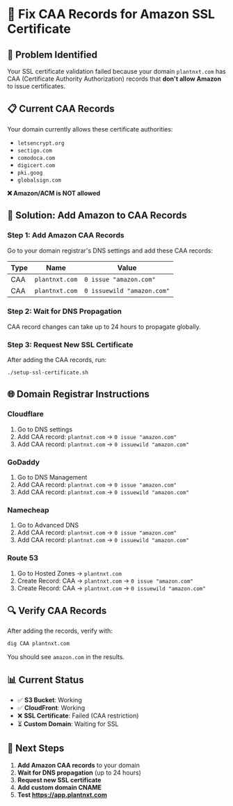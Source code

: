 # 🔧 Fix CAA Records for Amazon SSL Certificate

## 🚨 Problem Identified

Your SSL certificate validation failed because your domain `plantnxt.com` has CAA (Certificate Authority Authorization) records that **don't allow Amazon** to issue certificates.

## 📋 Current CAA Records

Your domain currently allows these certificate authorities:

- `letsencrypt.org`
- `sectigo.com`
- `comodoca.com`
- `digicert.com`
- `pki.goog`
- `globalsign.com`

**❌ Amazon/ACM is NOT allowed**

## 🔧 Solution: Add Amazon to CAA Records

### Step 1: Add Amazon CAA Records

Go to your domain registrar's DNS settings and add these CAA records:

| Type | Name           | Value                      |
| ---- | -------------- | -------------------------- |
| CAA  | `plantnxt.com` | `0 issue "amazon.com"`     |
| CAA  | `plantnxt.com` | `0 issuewild "amazon.com"` |

### Step 2: Wait for DNS Propagation

CAA record changes can take up to 24 hours to propagate globally.

### Step 3: Request New SSL Certificate

After adding the CAA records, run:

```bash
./setup-ssl-certificate.sh
```

## 🌐 Domain Registrar Instructions

### Cloudflare

1. Go to DNS settings
2. Add CAA record: `plantnxt.com` → `0 issue "amazon.com"`
3. Add CAA record: `plantnxt.com` → `0 issuewild "amazon.com"`

### GoDaddy

1. Go to DNS Management
2. Add CAA record: `plantnxt.com` → `0 issue "amazon.com"`
3. Add CAA record: `plantnxt.com` → `0 issuewild "amazon.com"`

### Namecheap

1. Go to Advanced DNS
2. Add CAA record: `plantnxt.com` → `0 issue "amazon.com"`
3. Add CAA record: `plantnxt.com` → `0 issuewild "amazon.com"`

### Route 53

1. Go to Hosted Zones → `plantnxt.com`
2. Create Record: CAA → `plantnxt.com` → `0 issue "amazon.com"`
3. Create Record: CAA → `plantnxt.com` → `0 issuewild "amazon.com"`

## 🔍 Verify CAA Records

After adding the records, verify with:

```bash
dig CAA plantnxt.com
```

You should see `amazon.com` in the results.

## 📊 Current Status

- ✅ **S3 Bucket**: Working
- ✅ **CloudFront**: Working
- ❌ **SSL Certificate**: Failed (CAA restriction)
- ⏳ **Custom Domain**: Waiting for SSL

## 🎯 Next Steps

1. **Add Amazon CAA records** to your domain
2. **Wait for DNS propagation** (up to 24 hours)
3. **Request new SSL certificate**
4. **Add custom domain CNAME**
5. **Test https://app.plantnxt.com**
